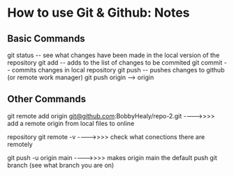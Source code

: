 # How to use Git & Github: Notes

## Basic Commands
git status -- see what changes have been made in the local version of the repository
git add -- adds to the list of changes to be commited
git commit -- commits changes in local repository
git push -- pushes changes to github (or remote work manager) 
git push origin --> origin

## Other Commands
git remote add origin git@github.com:BobbyHealy/repo-2.git ---->>>> add a remote origin from local files to online 

repository git remote -v ---->>>> check what conections there are remotely

git push -u origin main ---->>>> makes origin main the default push git branch (see what branch you are on)